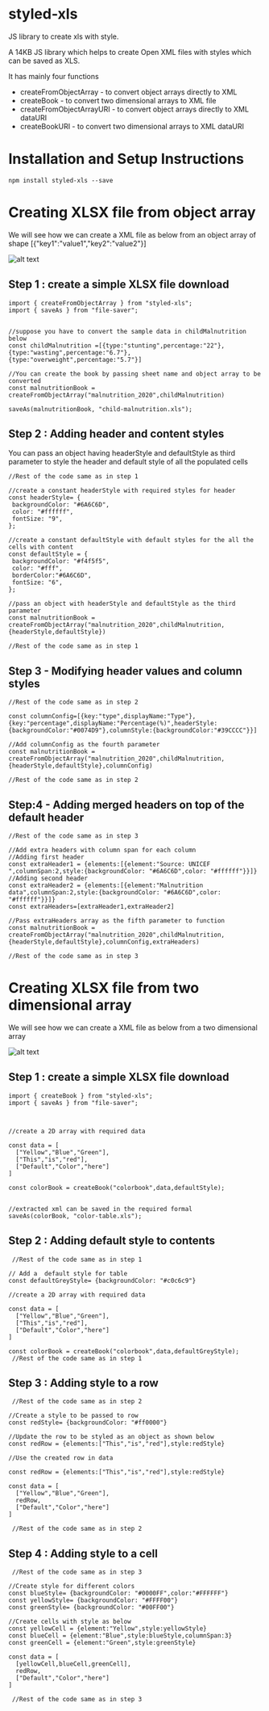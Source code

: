 # styled-xls

JS library to create xls with style.

A 14KB JS library which helps to create Open XML files with styles which can be saved as XLS.

It has mainly four functions

- createFromObjectArray - to convert object arrays directly to XML
- createBook - to convert two dimensional arrays to XML file
- createFromObjectArrayURI - to convert object arrays directly to XML dataURI
- createBookURI - to convert two dimensional arrays to XML dataURI

# Installation and Setup Instructions

`npm install styled-xls --save`

# Creating XLSX file from object array

We will see how we can create a XML file as below from an object array of shape [{"key1":"value1","key2":"value2"}]

![alt text](https://github.com/anish6777/styled-xls/blob/images/images/createObjectFromArray.JPG?raw=true)

## Step 1 : create a simple XLSX file download

```
import { createFromObjectArray } from "styled-xls";
import { saveAs } from "file-saver";


//suppose you have to convert the sample data in childMalnutrition below
const childMalnutrition =[{type:"stunting",percentage:"22"},{type:"wasting",percentage:"6.7"},{type:"overweight",percentage:"5.7"}]

//You can create the book by passing sheet name and object array to be converted
const malnutritionBook = createFromObjectArray("malnutrition_2020",childMalnutrition)

saveAs(malnutritionBook, "child-malnutrition.xls");

```

## Step 2 : Adding header and content styles

You can pass an object having headerStyle and defaultStyle as third parameter to style the header and default style of all the populated cells

```
//Rest of the code same as in step 1

//create a constant headerStyle with required styles for header
const headerStyle= {
 backgroundColor: "#6A6C6D",
 color: "#ffffff",
 fontSize: "9",
};

//create a constant defaultStyle with default styles for the all the cells with content
const defaultStyle = {
 backgroundColor: "#f4f5f5",
 color: "#fff",
 borderColor:"#6A6C6D",
 fontSize: "6",
};

//pass an object with headerStyle and defaultStyle as the third parameter
const malnutritionBook = createFromObjectArray("malnutrition_2020",childMalnutrition,{headerStyle,defaultStyle})

//Rest of the code same as in step 1
```

## Step 3 - Modifying header values and column styles

```
//Rest of the code same as in step 2

const columnConfig=[{key:"type",displayName:"Type"},{key:"percentage",displayName:"Percentage(%)",headerStyle:{backgroundColor:"#0074D9"},columnStyle:{backgroundColor:"#39CCCC"}}]

//Add columnConfig as the fourth parameter
const malnutritionBook = createFromObjectArray("malnutrition_2020",childMalnutrition,{headerStyle,defaultStyle},columnConfig)

//Rest of the code same as in step 2

```

## Step:4 - Adding merged headers on top of the default header

```
//Rest of the code same as in step 3

//Add extra headers with column span for each column
//Adding first header
const extraHeader1 = {elements:[{element:"Source: UNICEF ",columnSpan:2,style:{backgroundColor: "#6A6C6D",color: "#ffffff"}}]}
//Adding second header
const extraHeader2 = {elements:[{element:"Malnutrition data",columnSpan:2,style:{backgroundColor: "#6A6C6D",color: "#ffffff"}}]}
const extraHeaders=[extraHeader1,extraHeader2]

//Pass extraHeaders array as the fifth parameter to function
const malnutritionBook = createFromObjectArray("malnutrition_2020",childMalnutrition,{headerStyle,defaultStyle},columnConfig,extraHeaders)

//Rest of the code same as in step 3
```

# Creating XLSX file from two dimensional array

We will see how we can create a XML file as below from a two dimensional array

![alt text](https://github.com/anish6777/styled-xls/blob/images/images/createBook.JPG?raw=true)

## Step 1 : create a simple XLSX file download

```
import { createBook } from "styled-xls";
import { saveAs } from "file-saver";



//create a 2D array with required data

const data = [
  ["Yellow","Blue","Green"],
  ["This","is","red"],
  ["Default","Color","here"]
]

const colorBook = createBook("colorbook",data,defaultStyle);


//extracted xml can be saved in the required formal
saveAs(colorBook, "color-table.xls");

```

## Step 2 : Adding default style to contents

```
 //Rest of the code same as in step 1

// Add a  default style for table
const defaultGreyStyle= {backgroundColor: "#c0c6c9"}

//create a 2D array with required data

const data = [
  ["Yellow","Blue","Green"],
  ["This","is","red"],
  ["Default","Color","here"]
]

const colorBook = createBook("colorbook",data,defaultGreyStyle);
 //Rest of the code same as in step 1
```

## Step 3 : Adding style to a row

```
 //Rest of the code same as in step 2

//Create a style to be passed to row
const redStyle= {backgroundColor: "#ff0000"}

//Update the row to be styled as an object as shown below
const redRow = {elements:["This","is","red"],style:redStyle}

//Use the created row in data

const redRow = {elements:["This","is","red"],style:redStyle}

const data = [
  ["Yellow","Blue","Green"],
  redRow,
  ["Default","Color","here"]
]

 //Rest of the code same as in step 2
```

## Step 4 : Adding style to a cell

```
 //Rest of the code same as in step 3

//Create style for different colors
const blueStyle= {backgroundColor: "#0000FF",color:"#FFFFFF"}
const yellowStyle= {backgroundColor: "#FFFF00"}
const greenStyle= {backgroundColor: "#00FF00"}

//Create cells with style as below
const yellowCell = {element:"Yellow",style:yellowStyle}
const blueCell = {element:"Blue",style:blueStyle,columnSpan:3}
const greenCell = {element:"Green",style:greenStyle}

const data = [
  [yellowCell,blueCell,greenCell],
  redRow,
  ["Default","Color","here"]
]

 //Rest of the code same as in step 3
```
